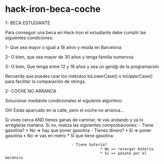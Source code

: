 # hack-iron-beca-coche
1- BECA ESTUDIANTE

Para conseguir una beca en Hack-Iron el estudiante debe cumplir las siguientes condiciones:

1- Que sea mayor o igual a 18 años y resida en Barcelona

2- O bien, que sea mayor de 30 años y tenga familia numerosa

3- O bien, Que tenga entre 12 y 18 años y sea un geni@ de la programación

Recuerda que puedes usar los métodos toLowerCase() o toUpperCase() para facilitar la comparación de strings.

2- COCHE NO ARRANCA

Solucionar mediante condicionales el siguiente algoritmo:


Oh! Estás aparcado en la calle, pero el coche no arranca...

Si vives cerca AND tienes ganas de caminar, te vas andando y ya lo arreglarás mañana. Si no, realiza las siguientes comprobaciones:
           - Tiene gasolina?
                        * No => hay que poner gasolina
                                  - Tienes dinero?
                                 • Si => poner gasolina
                                 • No => vas en metro
                          * Sí que tiene gasolina:


                                  - Tiene batería?
                                               * No => recargar batería
                                               * Sí => pásate por el mecánico
